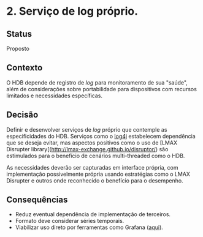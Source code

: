 # 2. Serviço de log próprio.

## Status

Proposto

## Contexto

O HDB depende de registro de *log* para monitoramento de sua "saúde", além de considerações
sobre portabilidade para dispositivos com recursos limitados e necessidades específicas.

## Decisão

Definir e desenvolver serviços de *log* próprio que contemple as especificidades do HDB.
Serviços como o [log4j](http://logging.apache.org/log4j/2.x/) estabelecem dependência que se deseja evitar,
mas aspectos positivos como o uso de [LMAX Disrupter library[(http://lmax-exchange.github.io/disruptor/) são estimulados para o benefício de cenários multi-threaded como
o HDB. 

As necessidades deverão ser capturadas em interface própria, com implementação
possivelmente própria usando estratégias como o LMAX Disrupter e outros
onde reconhecido o benefício para o desempenho.

## Consequências

- Reduz eventual dependência de implementação de terceiros.
- Formato deve considerar séries temporais.
- Viabilizar uso direto por ferramentas como Grafana ([aqui](http://grafana.org/)).
